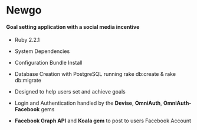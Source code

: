 # Newgo 
#### Goal setting application with a social media incentive

* Ruby 2.2.1

* System Dependencies 

* Configuration Bundle Install

* Database Creation with PostgreSQL running rake db:create & rake db:migrate

* Designed to help users set and achieve goals

* Login and Authentication handled by the **Devise**, **OmniAuth**, **OmniAuth-Facebook** gems

* **Facebook Graph API** and **Koala gem** to post to users Facebook Account 